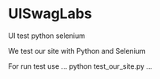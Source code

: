 # UISwagLabs
UI test python selenium


We test our site with Python and Selenium

For run test use
...
python test_our_site.py
...
